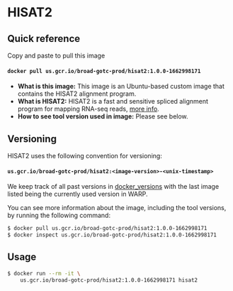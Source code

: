 # HISAT2

## Quick reference

Copy and paste to pull this image

#### `docker pull us.gcr.io/broad-gotc-prod/hisat2:1.0.0-1662998171`

- __What is this image:__ This image is an Ubuntu-based custom image that contains the HISAT2 alignment program.
- __What is HISAT2:__ HISAT2 is a fast and sensitive spliced alignment program for mapping RNA-seq reads, [more info](https://ccb.jhu.edu/software/hisat/manual.shtml#running-hisat).
- __How to see tool version used in image:__ Please see below.

## Versioning

HISAT2 uses the following convention for versioning:

#### `us.gcr.io/broad-gotc-prod/hisat2:<image-version>-<unix-timestamp>`


We keep track of all past versions in [docker_versions](docker_versions.tsv) with the last image listed being the currently used version in WARP.

You can see more information about the image, including the tool versions, by running the following command:

```bash
$ docker pull us.gcr.io/broad-gotc-prod/hisat2:1.0.0-1662998171
$ docker inspect us.gcr.io/broad-gotc-prod/hisat2:1.0.0-1662998171
```

## Usage

```bash
$ docker run --rm -it \
    us.gcr.io/broad-gotc-prod/hisat2:1.0.0-1662998171 hisat2
```